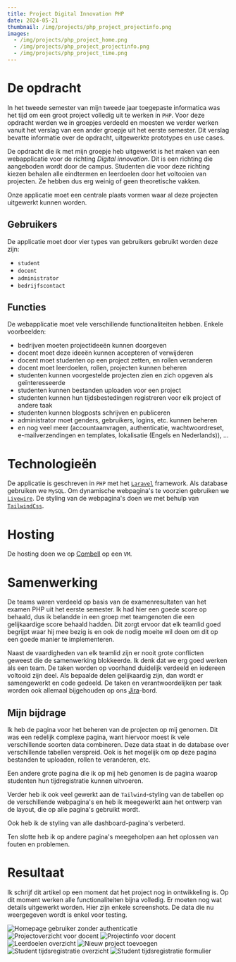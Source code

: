 ```yaml
---
title: Project Digital Innovation PHP
date: 2024-05-21
thumbnail: /img/projects/php_project_projectinfo.png
images:
  - /img/projects/php_project_home.png
  - /img/projects/php_project_projectinfo.png
  - /img/projects/php_project_time.png
---
```


# De opdracht

In het tweede semester van mijn tweede jaar toegepaste informatica was het tijd
om een groot project volledig uit te werken in `PHP`. Voor deze opdracht werden
we in groepjes verdeeld en moesten we verder werken vanuit het verslag van een
ander groepje uit het eerste semester. Dit verslag bevatte informatie over de
opdracht, uitgewerkte prototypes en use cases.

De opdracht die ik met mijn groepje heb uitgewerkt is het maken van een
webapplicatie voor de richting _Digital innovation_. Dit is een richting die
aangeboden wordt door de campus. Studenten die voor deze richting kiezen
behalen alle eindtermen en leerdoelen door het voltooien van projecten. Ze
hebben dus erg weinig of geen theoretische vakken.

Onze applicatie moet een centrale plaats vormen waar al deze projecten
uitgewerkt kunnen worden.

## Gebruikers

De applicatie moet door vier types van gebruikers gebruikt worden deze zijn:

- `student`
- `docent`
- `administrator`
- `bedrijfscontact`

## Functies

De webapplicatie moet vele verschillende functionaliteiten hebben. Enkele voorbeelden:

- bedrijven moeten projectideeën kunnen doorgeven
- docent moet deze ideeën kunnen accepteren of verwijderen
- docent moet studenten op een project zetten, en rollen veranderen
- docent moet leerdoelen, rollen, projecten kunnen beheren
- studenten kunnen voorgestelde projecten zien en zich opgeven als geïnteresseerde
- studenten kunnen bestanden uploaden voor een project
- studenten kunnen hun tijdsbestedingen registreren voor elk project of andere taak
- studenten kunnen blogposts schrijven en publiceren
- administrator moet genders, gebruikers, logins, etc. kunnen beheren
- en nog veel meer (accountaanvragen, authenticatie, wachtwoordreset, e-mailverzendingen en templates, lokalisatie (Engels en Nederlands)), ...

# Technologieën

De applicatie is geschreven in `PHP` met het [`Laravel`](https://laravel.com/) framework. Als database gebruiken we `MySQL`. Om dynamische webpagina's te voorzien gebruiken we [`Livewire`](https://livewire.laravel.com/). De styling van de webpagina's doen we met behulp van [`TailwindCss`](https://tailwindcss.com/).

# Hosting

De hosting doen we op [Combell](https://www.combell.com/nl/) op een `VM`.

# Samenwerking

De teams waren verdeeld op basis van de examenresultaten van het examen PHP uit het eerste semester. Ik had hier een goede score op behaald, dus ik belandde in een groep met teamgenoten die een gelijkaardige score behaald hadden. Dit zorgt ervoor dat elk teamlid goed begrijpt waar hij mee bezig is en ook de nodig moeite wil doen om dit op een goede manier te implementeren.

Naast de vaardigheden van elk teamlid zijn er nooit grote conflicten geweest die de samenwerking blokkeerde. Ik denk dat we erg goed werken als een team. De taken worden op voorhand duidelijk verdeeld en iedereen voltooid zijn deel. Als bepaalde delen gelijkaardig zijn, dan wordt er samengewerkt en code gedeeld. De taken en verantwoordelijken per taak worden ook allemaal bijgehouden op ons [Jira](https://www.atlassian.com/software/jira)-bord.

## Mijn bijdrage

Ik heb de pagina voor het beheren van de projecten op mij genomen. Dit was een redelijk complexe pagina, want hiervoor moest ik vele verschillende soorten data combineren. Deze data staat in de database over verschillende tabellen verspreid. Ook is het mogelijk om op deze pagina bestanden te uploaden, rollen te veranderen, etc.

Een andere grote pagina die ik op mij heb genomen is de pagina waarop studenten hun tijdregistratie kunnen uitvoeren.

Verder heb ik ook veel gewerkt aan de `Tailwind`-styling van de tabellen op de verschillende webpagina's en heb ik meegewerkt aan het ontwerp van de layout, die op alle pagina's gebruikt wordt.

Ook heb ik de styling van alle dashboard-pagina's verbeterd.

Ten slotte heb ik op andere pagina's meegeholpen aan het oplossen van fouten en problemen.

# Resultaat

Ik schrijf dit artikel op een moment dat het project nog in ontwikkeling is. Op dit moment werken alle functionaliteiten bijna volledig. Er moeten nog wat details uitgewerkt worden. Hier zijn enkele screenshots. De data die nu weergegeven wordt is enkel voor testing.

![Homepage gebruiker zonder authenticatie](/img/projects/php_project_home.png)
![Projectoverzicht voor docent](/img/projects/php_project_projects.png)
![Projectinfo voor docent](/img/projects/php_project_projectinfo.png)
![Leerdoelen overzicht](/img/projects/php_project_learnobj.png)
![Nieuw project toevoegen](/img/projects/php_project_newproject.png)
![Student tijdsregistratie overzicht](/img/projects/php_project_time.png)
![Student tijdsregistratie formulier](/img/projects/php_project_timeform.png)
